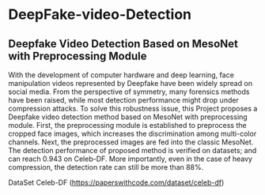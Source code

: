 # DeepFake-video-Detection

## Deepfake Video Detection Based on MesoNet with Preprocessing Module
With the development of computer hardware and deep learning, face manipulation videos represented by Deepfake have been widely spread on social media. From the perspective of symmetry, many forensics methods have been raised, while most detection performance might drop under compression attacks. To solve this robustness issue, this Project proposes a Deepfake video detection method based on MesoNet with preprocessing module. First, the preprocessing module is established to preprocess the cropped face images, which increases the discrimination among multi-color channels. Next, the preprocessed images are fed into the classic MesoNet. The detection performance of proposed method is verified on datasets; and can reach 0.943 on Celeb-DF. More importantly, even in the case of heavy compression, the detection rate can still be more than 88%.




DataSet  Celeb-DF (https://paperswithcode.com/dataset/celeb-df)




